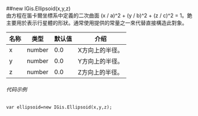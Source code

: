 ##new IGis.Ellipsoid(x,y,z)  
   由方程在笛卡爾坐標系中定義的二次曲面 (x / a)^2 + (y / b)^2 + (z / c)^2 = 1。銫主要用於表示行星體的形狀。通常使用提供的常量之一來代替直接構造此對象。  
  
名称|类型|默认值|介绍  
-|-|-|-   
x|number|0.0|X方向上的半径。  
y|number|0.0|Y方向上的半径。  
z|number|0.0|Z方向上的半径。  
  
###### 代码示例  
    var ellipsoid=new IGis.Ellipsoid(x,y,z);
    